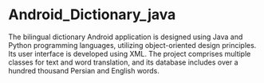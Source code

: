# Android_Dictionary_java
The bilingual dictionary Android application is designed using Java and Python programming languages, utilizing object-oriented design principles. Its user interface is developed using XML. The project comprises multiple classes for text and word translation, and its database includes over a hundred thousand Persian and English words.
